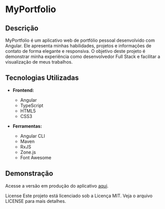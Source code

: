 # MyPortfolio

## Descrição

MyPortfolio é um aplicativo web de portfólio pessoal desenvolvido com Angular. Ele apresenta minhas habilidades, projetos e informações de contato de forma elegante e responsiva. O objetivo deste projeto é demonstrar minha experiência como desenvolvedor Full Stack e facilitar a visualização de meus trabalhos.

## Tecnologias Utilizadas

- **Frontend:**
  - Angular
  - TypeScript
  - HTML5
  - CSS3

- **Ferramentas:**
  - Angular CLI
  - Maven
  - RxJS
  - Zone.js
  - Font Awesome

## Demonstração

Acesse a versão em produção do aplicativo [aqui](https://gvoida.vercel.app/).


License
Este projeto está licenciado sob a Licença MIT. Veja o arquivo LICENSE para mais detalhes.
